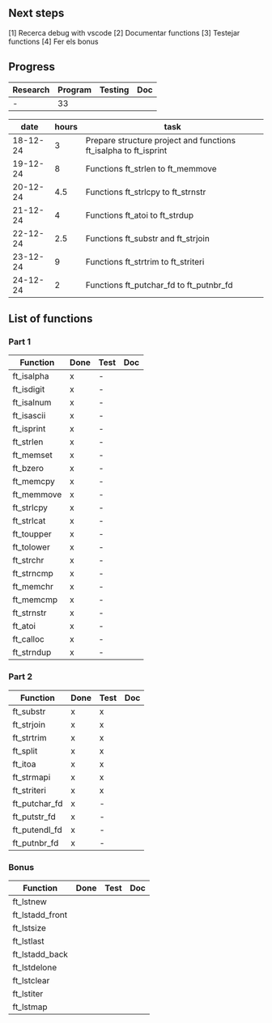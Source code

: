 ## Next steps
[1] Recerca debug with vscode
[2] Documentar functions
[3] Testejar functions
[4] Fer els bonus

## Progress

|Research|Program|Testing|Doc|
|--------|-------|-------|---|
|-|33|||

|date|hours|task|
|----|-----|----|
|18-12-24|3|Prepare structure project and functions ft_isalpha to ft_isprint|
|19-12-24|8|Functions ft_strlen to ft_memmove|
|20-12-24|4.5|Functions ft_strlcpy to ft_strnstr|
|21-12-24|4|Functions ft_atoi to ft_strdup|
|22-12-24|2.5|Functions ft_substr and ft_strjoin|
|23-12-24|9|Functions ft_strtrim to ft_striteri|
|24-12-24|2|Functions ft_putchar_fd to ft_putnbr_fd|

## List of functions
### Part 1
|Function|Done|Test|Doc|
|--------|----|----|---|
|ft_isalpha|x|-||
|ft_isdigit|x|-||
|ft_isalnum|x|-||
|ft_isascii|x|-||
|ft_isprint|x|-||
|ft_strlen|x|-||
|ft_memset|x|-||
|ft_bzero|x|-||
|ft_memcpy|x|-||
|ft_memmove|x|-||
|ft_strlcpy|x|-||
|ft_strlcat|x|-||
|ft_toupper|x|-||
|ft_tolower|x|-||
|ft_strchr|x|-||
|ft_strncmp|x|-||
|ft_memchr|x|-||
|ft_memcmp|x|-||
|ft_strnstr|x|-||
|ft_atoi|x|-||
|ft_calloc|x|-||
|ft_strndup|x|-||

### Part 2
|Function|Done|Test|Doc|
|--------|----|----|---|
|ft_substr|x|x||
|ft_strjoin|x|x||
|ft_strtrim|x|x||
|ft_split|x|x||
|ft_itoa|x|x||
|ft_strmapi|x|x||
|ft_striteri|x|x||
|ft_putchar_fd|x|-||
|ft_putstr_fd|x|-||
|ft_putendl_fd|x|-||
|ft_putnbr_fd|x|-||

### Bonus
|Function|Done|Test|Doc|
|--------|----|----|---|
|ft_lstnew||||
|ft_lstadd_front||||
|ft_lstsize||||
|ft_lstlast||||
|ft_lstadd_back||||
|ft_lstdelone||||
|ft_lstclear||||
|ft_lstiter||||
|ft_lstmap||||






